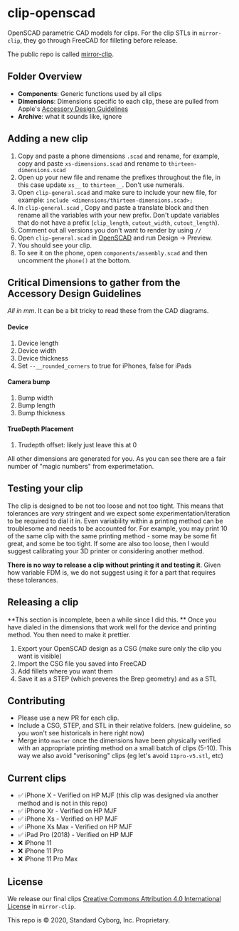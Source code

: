 # clip-openscad
OpenSCAD parametric CAD models for clips. For the clip STLs in `mirror-clip`, they go through FreeCAD for filleting before release.

The public repo is called [mirror-clip](https://github.com/StandardCyborg/mirror-clip/).

## Folder Overview
- **Components**: Generic functions used by all clips
- **Dimensions**: Dimensions specific to each clip, these are pulled from Apple's [Accessory Design Guidelines](https://developer.apple.com/accessories/Accessory-Design-Guidelines.pdf)
- **Archive**: what it sounds like, ignore

## Adding a new clip
1. Copy and paste a phone dimensions `.scad` and rename, for example, copy and paste `xs-dimensions.scad` and rename to `thirteen-dimensions.scad`
2. Open up your new file and rename the prefixes throughout the file, in this case update `xs__` to `thirteen__`. Don't use numerals.
3. Open `clip-general.scad` and make sure to include your new file, for example: `include <dimensions/thirteen-dimensions.scad>;`
4. In `clip-general.scad` , Copy and paste a translate block and then rename all the variables with your new prefix. Don't update variables that do not have a prefix (`clip_length`, `cutout_width`, `cutout_length`).
5. Comment out all versions you don't want to render by using `//`
6. Open `clip-general.scad` in [OpenSCAD](https://www.openscad.org/) and run Design -> Preview.
7. You should see your clip.
8. To see it on the phone, open `components/assembly.scad` and then uncomment the `phone()` at the bottom.

## Critical Dimensions to gather from the Accessory Design Guidelines
*All in mm*. It can be a bit tricky to read these from the CAD diagrams.

#### Device
1. Device length
2. Device width
3. Device thickness
4. Set `--__rounded_corners` to true for iPhones, false for iPads

#### Camera bump
1. Bump width
2. Bump length
3. Bump thickness

#### TrueDepth Placement
1. Trudepth offset: likely just leave this at 0

All other dimensions are generated for you. As you can see there are a fair number of "magic numbers" from experimetation.

## Testing your clip
The clip is designed to be not too loose and not too tight. This means that tolerances are *very* stringent and we expect some experimentation/iteration to be required to dial it in. Even variability within a printing method can be troublesome and needs to be accounted for. For example, you may print 10 of the same clip with the same printing method - some may be some fit great, and some be too tight. If some are also too loose, then I would suggest calibrating your 3D printer or considering another method.

**There is no way to release a clip without printing it and testing it**. Given how variable FDM is, we do not suggest using it for a part that requires these tolerances.

## Releasing a clip
**This section is incomplete, been a while since I did this. **
Once you have dialed in the dimensions that work well for the device and printing method. You then need to make it prettier.
1. Export your OpenSCAD design as a CSG (make sure only the clip you want is visible)
2. Import the CSG file you saved into FreeCAD
3. Add fillets where you want them
4. Save it as a STEP (which preveres the Brep geometry) and as a STL

## Contributing
- Please use a new PR for each clip.
- Include a CSG, STEP, and STL in their relative folders. (new guideline, so you won't see historicals in here right now)
- Merge into `master` once the dimensions have been physically verified with an appropriate printing method on a small batch of clips (5-10). This way we also avoid "verisoning" clips (eg let's avoid `11pro-v5.stl`, etc)

## Current clips
- :white_check_mark: iPhone X - Verified on HP MJF (this clip was designed via another method and is not in this repo)
- :white_check_mark: iPhone Xr - Verified on HP MJF
- :white_check_mark: iPhone Xs - Verified on HP MJF
- :white_check_mark: iPhone Xs Max - Verified on HP MJF
- :white_check_mark: iPad Pro (2018) - Verified on HP MJF
- ❌ iPhone 11
- ❌ iPhone 11 Pro
- ❌ iPhone 11 Pro Max

## License
We release our final clips [Creative Commons Attribution 4.0 International License](http://creativecommons.org/licenses/by/4.0/) in `mirror-clip`.

This repo is © 2020, Standard Cyborg, Inc. Proprietary.
